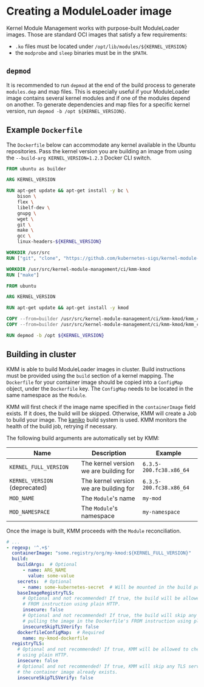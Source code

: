 # Creating a ModuleLoader image

Kernel Module Management works with purpose-built ModuleLoader images.
Those are standard OCI images that satisfy a few requirements:

- `.ko` files must be located under `/opt/lib/modules/${KERNEL_VERSION}`
- the `modprobe` and `sleep` binaries must be in the `$PATH`.

## `depmod`

It is recommended to run `depmod` at the end of the build process to generate `modules.dep` and map files.
This is especially useful if your ModuleLoader image contains several kernel modules and if one of the modules depend on
another.
To generate dependencies and map files for a specific kernel version, run `depmod -b /opt ${KERNEL_VERSION}`.

## Example `Dockerfile`

The `Dockerfile` below can accommodate any kernel available in the Ubuntu repositories.
Pass the kernel version you are building an image from using the `--build-arg KERNEL_VERSION=1.2.3` Docker CLI switch.

```dockerfile
FROM ubuntu as builder

ARG KERNEL_VERSION

RUN apt-get update && apt-get install -y bc \
    bison \
    flex \
    libelf-dev \
    gnupg \
    wget \
    git \
    make \
    gcc \
    linux-headers-${KERNEL_VERSION}

WORKDIR /usr/src
RUN ["git", "clone", "https://github.com/kubernetes-sigs/kernel-module-management.git"]

WORKDIR /usr/src/kernel-module-management/ci/kmm-kmod
RUN ["make"]

FROM ubuntu

ARG KERNEL_VERSION

RUN apt-get update && apt-get install -y kmod

COPY --from=builder /usr/src/kernel-module-management/ci/kmm-kmod/kmm_ci_a.ko /opt/lib/modules/${KERNEL_VERSION}/
COPY --from=builder /usr/src/kernel-module-management/ci/kmm-kmod/kmm_ci_b.ko /opt/lib/modules/${KERNEL_VERSION}/

RUN depmod -b /opt ${KERNEL_VERSION}
```

## Building in cluster

KMM is able to build ModuleLoader images in cluster.
Build instructions must be provided using the `build` section of a kernel mapping.
The `Dockerfile` for your container image should be copied into a `ConfigMap` object, under the `Dockerfile` key.
The `ConfigMap` needs to be located in the same namespace as the `Module`.

KMM will first check if the image name specified in the `containerImage` field exists.
If it does, the build will be skipped.
Otherwise, KMM will create a Job to build your image.
The [kaniko](https://github.com/GoogleContainerTools/kaniko) build system is used.
KMM monitors the health of the build job, retrying if necessary.

The following build arguments are automatically set by KMM:

| Name                          | Description                            | Example                 |
|-------------------------------|----------------------------------------|-------------------------|
| `KERNEL_FULL_VERSION`         | The kernel version we are building for | `6.3.5-200.fc38.x86_64` |
| `KERNEL_VERSION` (deprecated) | The kernel version we are building for | `6.3.5-200.fc38.x86_64` |
| `MOD_NAME`                    | The `Module`'s name                    | `my-mod`                |
| `MOD_NAMESPACE`               | The `Module`'s namespace               | `my-namespace`          |

Once the image is built, KMM proceeds with the `Module` reconciliation.

```yaml
# ...
- regexp: '^.+$'
  containerImage: "some.registry/org/my-kmod:${KERNEL_FULL_VERSION}"
  build:
    buildArgs:  # Optional
      - name: ARG_NAME
        value: some-value
    secrets:  # Optional
      - name: some-kubernetes-secret  # Will be mounted in the build pod as /run/secrets/some-kubernetes-secret.
    baseImageRegistryTLS:
      # Optional and not recommended! If true, the build will be allowed to pull the image in the Dockerfile's
      # FROM instruction using plain HTTP.
      insecure: false
      # Optional and not recommended! If true, the build will skip any TLS server certificate validation when
      # pulling the image in the Dockerfile's FROM instruction using plain HTTP.
      insecureSkipTLSVerify: false
    dockerfileConfigMap:  # Required
      name: my-kmod-dockerfile
  registryTLS:
    # Optional and not recommended! If true, KMM will be allowed to check if the container image already exists
    # using plain HTTP.
    insecure: false
    # Optional and not recommended! If true, KMM will skip any TLS server certificate validation when checking if
    # the container image already exists.
    insecureSkipTLSVerify: false
```
